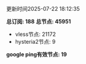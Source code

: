 更新时间2025-07-22 18:12:35

**总订阅: 188**
**总节点: 45951**
- vless节点: 21172
- hysteria2节点: 9

**google ping有效节点: 19**
